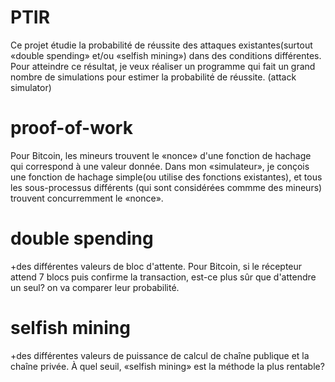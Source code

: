 # PTIR
Ce projet étudie la probabilité de réussite des attaques existantes(surtout «double spending» et/ou «selfish mining») dans des conditions différentes. 
Pour atteindre ce résultat, je veux réaliser un programme qui fait un grand nombre de simulations pour estimer la probabilité de réussite. (attack simulator)
# proof-of-work
Pour Bitcoin, les mineurs trouvent le «nonce» d'une fonction de hachage qui correspond à une valeur donnée. Dans mon «simulateur», je conçois une fonction de hachage simple(ou utilise des fonctions existantes), et tous les sous-processus différents (qui sont considérées commme des mineurs) trouvent concurremment le «nonce». 

# double spending
+des différentes valeurs de bloc d'attente. Pour Bitcoin, si le récepteur attend 7 blocs puis confirme la transaction, est-ce plus sûr que d'attendre un seul? 
on va comparer leur probabilité. 
# selfish mining
+des différentes valeurs de puissance de calcul de chaîne publique et la chaîne privée. À quel seuil, «selfish mining» est la méthode la plus rentable? 


